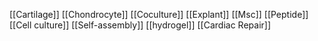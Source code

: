 [[Cartilage]]
[[Chondrocyte]]
[[Coculture]]
[[Explant]]
[[Msc]]
[[Peptide]]
[[Cell culture]]
[[Self-assembly]]
[[hydrogel]]
[[Cardiac Repair]]
